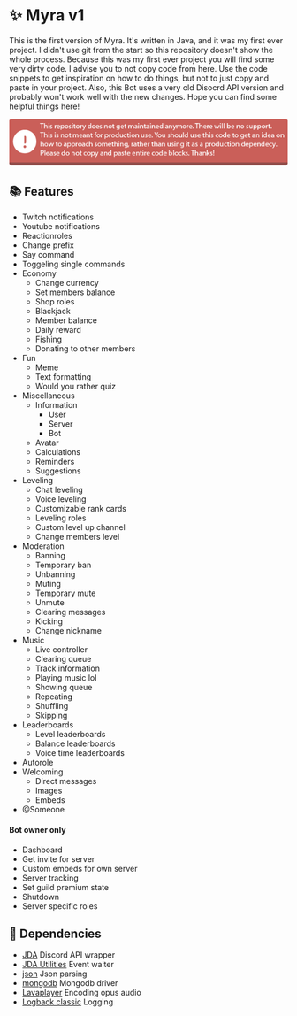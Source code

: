 # ✨ Myra v1

This is the first version of Myra. It's written in Java, and it was my first ever project. I didn't use git from the start so
this repository doesn't show the whole process. Because this was my first ever project you will
find some very dirty code. I advise you to not copy code from here. Use the code snippets to get inspiration on how to do things,
but not to just copy and paste in your project. Also, this Bot uses a very old Disocrd API version and probably won't work well with
the new changes. Hope you can find some helpful things here!

![Warning](https://raw.githubusercontent.com/MyraBot/.github/main/code-advise.png)

## 📚 Features
* Twitch notifications
* Youtube notifications
* Reactionroles
* Change prefix
* Say command
* Toggeling single commands
* Economy
  * Change currency
  * Set members balance
  * Shop roles
  * Blackjack
  * Member balance
  * Daily reward
  * Fishing
  * Donating to other members
* Fun
  * Meme
  * Text formatting
  * Would you rather quiz
* Miscellaneous
  * Information
    * User
    * Server
    * Bot
  * Avatar
  * Calculations
  * Reminders
  * Suggestions
* Leveling
  * Chat leveling
  * Voice leveling
  * Customizable rank cards
  * Leveling roles
  * Custom level up channel
  * Change members level
* Moderation
  * Banning
  * Temporary ban
  * Unbanning
  * Muting
  * Temporary mute
  * Unmute
  * Clearing messages
  * Kicking
  * Change nickname
* Music
  * Live controller
  * Clearing queue
  * Track information
  * Playing music lol
  * Showing queue
  * Repeating
  * Shuffling
  * Skipping
* Leaderboards
  * Level leaderboards
  * Balance leaderboards
  * Voice time leaderboards
* Autorole
* Welcoming
  * Direct messages
  * Images
  * Embeds
* @Someone

#### Bot owner only
* Dashboard
* Get invite for server
* Custom embeds for own server
* Server tracking
* Set guild premium state
* Shutdown
* Server specific roles

## 📌 Dependencies
* [JDA](https://github.com/DV8FromTheWorld/JDA) Discord API wrapper
* [JDA Utilities](https://github.com/JDA-Applications/JDA-Utilities) Event waiter
* [json](https://mvnrepository.com/artifact/org.json/json) Json parsing
* [mongodb](https://mvnrepository.com/artifact/org.mongodb/mongodb-driver) Mongodb driver
* [Lavaplayer](https://github.com/sedmelluq/lavaplayer) Encoding opus audio
* [Logback classic](https://mvnrepository.com/artifact/ch.qos.logback/logback-classic) Logging